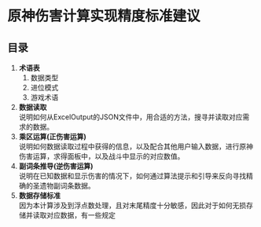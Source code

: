 # 原神伤害计算实现精度标准建议

## 目录
1. **术语表** 
    1. 数据类型
    2. 进位模式
    3. 游戏术语
2. **数据读取**\
说明如何从ExcelOutput的JSON文件中，用合适的方法，搜寻并读取对应需求的数据。
3. **乘区运算(正伤害运算)**\
说明如何数据读取过程中获得的信息，以及配合其他用户输入数据，进行原神伤害运算，求得面板中，以及战斗中显示的对应数值。
4. **副词条推导(逆伤害运算)**\
说明在已知数据和显示伤害的情况下，如何通过算法提示和引导来反向寻找精确的圣遗物副词条数据。
5. **数据存储标准**\
因为本计算涉及到浮点数处理，且对末尾精度十分敏感，因此对于如何无损存储并读取对应数据，有一些规定